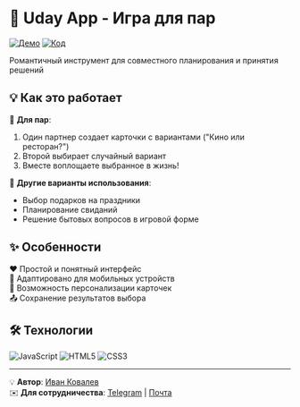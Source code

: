 # 💖 Uday App - Игра для пар

[![Демо](https://img.shields.io/badge/-ПОПРОБОВАТЬ-FF69B4?style=for-the-badge)](https://ivkovalevv.github.io/u-day-app/)
[![Код](https://img.shields.io/badge/-ИСХОДНИКИ-181717?style=for-the-badge&logo=github&logoColor=white)](https://github.com/ivkovalevv/u-day-app)

Романтичный инструмент для совместного планирования и принятия решений

## 💡 Как это работает

👫 **Для пар**:
1. Один партнер создает карточки с вариантами ("Кино или ресторан?")
2. Второй выбирает случайный вариант
3. Вместе воплощаете выбранное в жизнь!

🎯 **Другие варианты использования**:
- Выбор подарков на праздники
- Планирование свиданий
- Решение бытовых вопросов в игровой форме

## ✨ Особенности

❤️ Простой и понятный интерфейс  
📱 Адаптировано для мобильных устройств  
🎨 Возможность персонализации карточек  
📤 Сохранение результатов выбора  

## 🛠 Технологии

![JavaScript](https://img.shields.io/badge/-JavaScript-F7DF1E?style=for-the-badge&logo=javascript&logoColor=black)
![HTML5](https://img.shields.io/badge/-HTML5-E34F26?style=for-the-badge&logo=html5&logoColor=white)
![CSS3](https://img.shields.io/badge/-CSS3-1572B6?style=for-the-badge&logo=css3&logoColor=white)

---

💡 **Автор**: [Иван Ковалев](https://kovalev-site.ru)  
✉️ **Для сотрудничества**: [Telegram](https://t.me/x_kovalev) | [Почта](mailto:ivkovalevv@gmail.ru)
